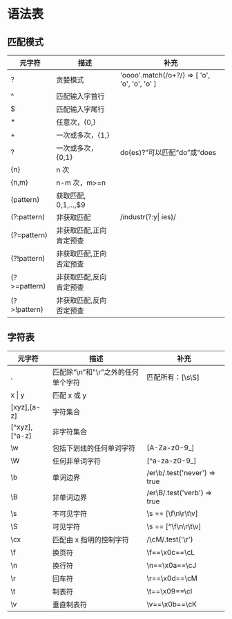 # 语法表

## 匹配模式

| 元字符       | 描述                    | 补充                                          |
| ------------ | ----------------------- | --------------------------------------------- |
| ?            | 贪婪模式                | 'oooo'.match(/o+?/) => [ 'o', 'o', 'o', 'o' ] |
| ^            | 匹配输入字首行          |                                               |
| \$           | 匹配输入字尾行          |                                               |
| \*           | 任意次，{0,}            |                                               |
| +            | 一次或多次，{1,}        |                                               |
| ?            | 一次或多次，{0,1}       | do(es)?”可以匹配“do”或“does                   |
| {n}          | n 次                    |                                               |
| {n,m}        | n-m 次，m>=n            |                                               |
| (pattern)    | 获取匹配, $0,$1,...,\$9 |                                               |
| (?:pattern)  | 非获取匹配              | /industr(?:y\| ies)/                          |
| (?=pattern)  | 非获取匹配,正向肯定预查 |                                               |
| (?!pattern)  | 非获取匹配,正向否定预查 |                                               |
| (?>=pattern) | 非获取匹配,反向肯定预查 |                                               |
| (?>!pattern) | 非获取匹配,反向否定预查 |                                               |

## 字符表

| 元字符        | 描述                               | 补充                         |
| ------------- | ---------------------------------- | ---------------------------- |
| .             | 匹配除“\n”和"\r"之外的任何单个字符 | 匹配所有：[\s\S]             |
| x \| y        | 匹配 x 或 y                        |                              |
| [xyz],[a-z]   | 字符集合                           |                              |
| [^xyz],[^a-z] | 非字符集合                         |                              |
| \w            | 包括下划线的任何单词字符           | [A-Za-z0-9_]                 |
| \W            | 任何非单词字符                     | [^a-za-z0-9_]                |
| \b            | 单词边界                           | /er\b/.test('never') => true |
| \B            | 非单词边界                         | /er\B/.test('verb') => true  |
| \s            | 不可见字符                         | \s == [\f\n\r\t\v]           |
| \S            | 可见字符                           | \s == [^\f\n\r\t\v]          |
| \cx           | 匹配由 x 指明的控制字符            | /\cM/.test('\r')             |
| \f            | 换页符                             | \f==\x0c==\cL                |
| \n            | 换行符                             | \n==\x0a==\cJ                |
| \r            | 回车符                             | \r==\x0d==\cM                |
| \t            | 制表符                             | \t==\x09==\cl                |
| \v            | 垂直制表符                         | \v==\x0b==\cK                |
